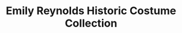 ---
layout: repo
title: "Emily Reynolds Historic Costume Collection"
id: 6218
permalink: repos/6218/
---